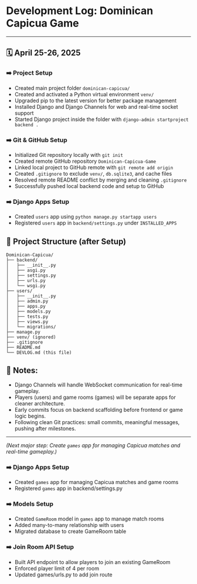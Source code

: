 # Development Log: Dominican Capicua Game

---

## 🗓️ April 25-26, 2025

### ➡️ Project Setup
- Created main project folder `dominican-capicua/`
- Created and activated a Python virtual environment `venv/`
- Upgraded pip to the latest version for better package management
- Installed Django and Django Channels for web and real-time socket support
- Started Django project inside the folder with `django-admin startproject backend .`

### ➡️ Git & GitHub Setup
- Initialized Git repository locally with `git init`
- Created remote GitHub repository `Dominican-Capicua-Game`
- Linked local project to GitHub remote with `git remote add origin`
- Created `.gitignore` to exclude `venv/`, `db.sqlite3`, and cache files
- Resolved remote README conflict by merging and cleaning `.gitignore`
- Successfully pushed local backend code and setup to GitHub

### ➡️ Django Apps Setup
- Created `users` app using `python manage.py startapp users`
- Registered `users` app in `backend/settings.py` under `INSTALLED_APPS`

## 📂 Project Structure (after Setup)
```
Dominican-Capicua/
├── backend/
│   ├── __init__.py
│   ├── asgi.py
│   ├── settings.py
│   ├── urls.py
│   └── wsgi.py
├── users/
│   ├── __init__.py
│   ├── admin.py
│   ├── apps.py
│   ├── models.py
│   ├── tests.py
│   ├── views.py
│   └── migrations/
├── manage.py
├── venv/ (ignored)
├── .gitignore
├── README.md
└── DEVLOG.md (this file)
```


## 📝 Notes:
- Django Channels will handle WebSocket communication for real-time gameplay.
- Players (users) and game rooms (games) will be separate apps for cleaner architecture.
- Early commits focus on backend scaffolding before frontend or game logic begins.
- Following clean Git practices: small commits, meaningful messages, pushing after milestones.


---

*(Next major step: Create `games` app for managing Capicua matches and real-time gameplay.)*


### ➡️ Django Apps Setup 
- Created `games` app for managing Capicua matches and game rooms
- Registered `games` app in backend/settings.py

### ➡️ Models Setup
- Created `GameRoom` model in `games` app to manage match rooms
- Added many-to-many relationship with users
- Migrated database to create GameRoom table

### ➡️ Join Room API Setup
- Built API endpoint to allow players to join an existing GameRoom
- Enforced player limit of 4 per room
- Updated games/urls.py to add join route


